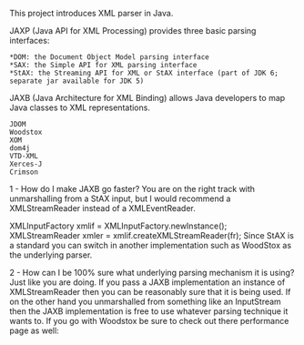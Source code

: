 This project introduces XML parser in Java. 

JAXP (Java API for XML Processing) provides three basic parsing interfaces: 
```
*DOM: the Document Object Model parsing interface
*SAX: the Simple API for XML parsing interface
*StAX: the Streaming API for XML or StAX interface (part of JDK 6; separate jar available for JDK 5)
```

JAXB (Java Architecture for XML Binding) allows Java developers to map Java classes to XML representations.

```
JDOM
Woodstox
XOM
dom4j
VTD-XML
Xerces-J
Crimson
```


1 - How do I make JAXB go faster?
You are on the right track with unmarshalling from a StAX input, but I would recommend a XMLStreamReader instead of a XMLEventReader.

XMLInputFactory xmlif = XMLInputFactory.newInstance();
XMLStreamReader xmler = xmlif.createXMLStreamReader(fr);
Since StAX is a standard you can switch in another implementation such as WoodStox as the underlying parser.

2 - How can I be 100% sure what underlying parsing mechanism it is using?
Just like you are doing. If you pass a JAXB implementation an instance of XMLStreamReader then you can be reasonably sure that it is being used. 
If on the other hand you unmarshalled from something like an InputStream then the JAXB implementation is free to use whatever parsing technique it wants to. 
If you go with Woodstox be sure to check out there performance page as well: